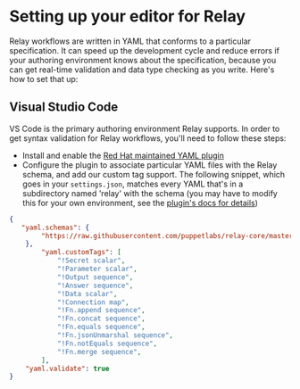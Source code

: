 # Setting up your editor for Relay

Relay workflows are written in YAML that conforms to a particular specification. It can speed up the development cycle and reduce errors if your authoring environment knows about the specification, because you can get real-time validation and data type checking as you write. Here's how to set that up:

## Visual Studio Code

VS Code is the primary authoring environment Relay supports. In order to get syntax validation for Relay workflows, you'll need to follow these steps:

* Install and enable the [Red Hat maintained YAML plugin](https://marketplace.visualstudio.com/items?itemName=redhat.vscode-yaml)
* Configure the plugin to associate particular YAML files with the Relay schema, and add our custom tag support. The following snippet, which goes in your `settings.json`, matches every YAML that's in a subdirectory named 'relay' with the schema (you may have to modify this for your own environment, see the [plugin's docs for details](https://github.com/redhat-developer/vscode-yaml#associating-a-schema-to-a-glob-pattern-via-yamlschemas))

```json
{
   "yaml.schemas": {
        "https://raw.githubusercontent.com/puppetlabs/relay-core/master/pkg/workflow/asset/data/schemas/v1/Workflow.json": ["relay*/*.yaml"]
    },
        "yaml.customTags": [
            "!Secret scalar",
            "!Parameter scalar",
            "!Output sequence",
            "!Answer sequence",
            "!Data scalar",
            "!Connection map",
            "!Fn.append sequence",
            "!Fn.concat sequence",
            "!Fn.equals sequence",
            "!Fn.jsonUnmarshal sequence",
            "!Fn.notEquals sequence",
            "!Fn.merge sequence",
        ],
    "yaml.validate": true
}
